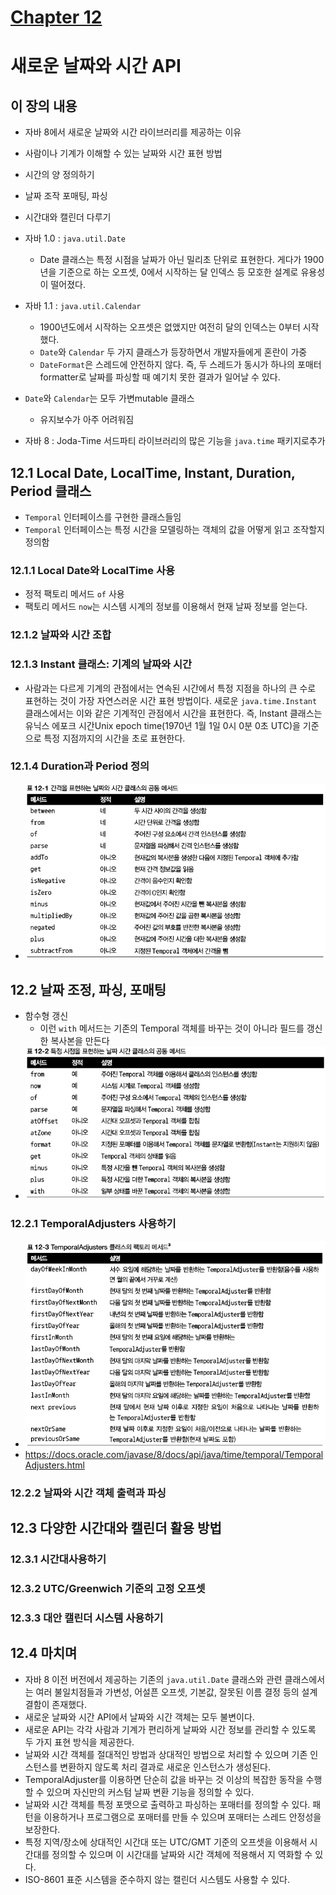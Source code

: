 # [Chapter 12](https://livebook.manning.com/book/modern-java-in-action/chapter-12/)

# 새로운 날짜와 시간 API

## 이 장의 내용

- 자바 8에서 새로운 날짜와 시간 라이브러리를 제공하는 이유
- 사람이나 기계가 이해할 수 있는 날짜와 시간 표현 방법
- 시간의 양 정의하기
- 날짜 조작 포매팅, 파싱
- 시간대와 캘린더 다루기


- 자바 1.0 : `java.util.Date`
    - Date 클래스는 특정 시점을 날짜가 아닌 밀리초 단위로 표현한다. 게다가 1900년을 기준으로 하는 오프셋, 0에서 시작하는 달 인덱스 등 모호한 설계로 유용성이
      떨어졌다.
- 자바 1.1 : `java.util.Calendar`
    - 1900년도에서 시작하는 오프셋은 없앴지만 여전히 달의 인덱스는 0부터 시작했다.
    - `Date`와 `Calendar` 두 가지 클래스가 등장하면서 개발자들에게 혼란이 가중
    - `DateFormat`은 스레드에 안전하지 않다. 즉, 두 스레드가 동시가 하나의 포매터 formatter로 날짜를 파싱할 때 예기치 못한 결과가 일어날 수 있다.
- `Date`와 `Calendar`는 모두 가변mutable 클래스
    - 유지보수가 아주 어려워짐
- 자바 8 : Joda-Time 서드파티 라이브러리의 많은 기능을 `java.time` 패키지로추가

## 12.1 Local Date, LocalTime, Instant, Duration, Period 클래스

- `Temporal` 인터페이스를 구현한 클래스들임
- `Temporal` 인터페이스는 특정 시간을 모델링하는 객체의 값을 어떻게 읽고 조작할지 정의함

### 12.1.1 Local Date와 LocalTime 사용

- 정적 팩토리 메서드 `of` 사용
- 팩토리 메서드 `now`는 시스템 시계의 정보를 이용해서 현재 날짜 정보를 얻는다.

### 12.1.2 날짜와 시간 조합

### 12.1.3 Instant 클래스: 기계의 날짜와 시간

- 사람과는 다르게 기계의 관점에서는 연속된 시간에서 특정 지점을 하나의 큰 수로 표현하는 것이 가장 자연스러운 시간 표현 방법이다. 새로운 `java.time.Instant`
  클래스에서는 이와 같은 기계적인 관점에서 시간을 표현한다. 즉, Instant 클래스는 유닉스 에포크 시간Unix epoch time(1970년 1월 1일 0시 0분 0초
  UTC)을 기준으로 특정 지점까지의 시간을 초로 표현한다.

### 12.1.4 Duration과 Period 정의

- ![표 12-1 간격을 표현하는 날짜와 시간 클래스의 공통 메서드](../res/img/table12-1.bmp)

## 12.2 날짜 조정, 파싱, 포매팅

- 함수형 갱신
  - 이런 `with` 메서드는 기존의 Temporal 객체를 바꾸는 것이 아니라 필드를 갱신한 복사본을 만든다
- ![표 12-2 특정 시점을 표현하는 날짜 시간 클래스의 공통 메서드](../res/img/table12-2.bmp)

### 12.2.1 TemporalAdjusters 사용하기

- ![표 12-3 TemporalAdjusters 클래스의 팩토리 메서드](../res/img/table12-3.bmp)
- https://docs.oracle.com/javase/8/docs/api/java/time/temporal/TemporalAdjusters.html

### 12.2.2 날짜와 시간 객체 출력과 파싱

## 12.3 다양한 시간대와 캘린더 활용 방법

### 12.3.1 시간대사용하기

### 12.3.2 UTC/Greenwich 기준의 고정 오프셋

### 12.3.3 대안 캘린더 시스템 사용하기

## 12.4 마치며

- 자바 8 이전 버전에서 제공하는 기존의 `java.util.Date` 클래스와 관련 클래스에서는 여러 불일치점들과 가변성, 어설픈 오프셋, 기본값, 잘못된 이름 결정 등의 설계
  결함이 존재했다.
- 새로운 날짜와 시간 API에서 날짜와 시간 객체는 모두 불변이다.
- 새로운 API는 각각 사람과 기계가 편리하게 날짜와 시간 정보를 관리할 수 있도록 두 가지 표현 방식을 제공한다.
- 날짜와 시간 객체를 절대적인 방법과 상대적인 방법으로 처리할 수 있으며 기존 인스턴스를 변환하지 않도록 처리 결과로 새로운 인스턴스가 생성된다.
- TemporalAdjuster를 이용하면 단순히 값을 바꾸는 것 이상의 복잡한 동작을 수행할 수 있으며 자신만의 커스텀 날짜 변환 기능을 정의할 수 있다.
- 날짜와 시간 객체를 특정 포맷으로 출력하고 파싱하는 포매터를 정의할 수 있다. 패턴을 이용하거나 프로그램으로 포매터를 만들 수 있으며 포매터는 스레드 안정성을 보장한다.
- 특정 지역/장소에 상대적인 시간대 또는 UTC/GMT 기준의 오프셋을 이용해서 시간대를 정의할 수 있으며 이 시간대를 날짜와 시간 객체에 적용해서 지 역화할 수 있다.
- ISO-8601 표준 시스템을 준수하지 않는 캘린더 시스템도 사용할 수 있다.